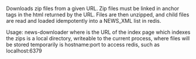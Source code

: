 Downloads zip files from a given URL.  Zip files must be linked in anchor tags in the html returned by the URL.  Files are then unzipped, and child files are read and loaded idempotently into a NEWS_XML list in redis.

Usage:
news-downloader <baseUrl> <tempDir> <redisHostNameAndPort>
where <baseUrl> is the URL of the index page which indexes the zips
<tempDir> is a local directory, writeable to the current process, where files will be stored temporarily
<redisHostNameAndPort> is hostname:port to access redis, such as localhost:6379
